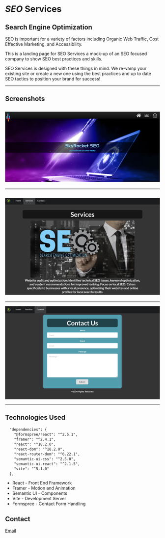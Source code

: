 # **_SEO_** Services

## Search Engine Optimization

SEO is important for a variety of factors including Organic Web Traffic, Cost Effective Marketing, and Accessibility.

This is a landing page for SEO Services a mock-up of an SEO focused company to show SEO best practices and skills.

SEO Services is designed with these things in mind. We re-vamp your existing site or create a new one using the best practices and up to date SEO tactics to position your brand for success!

---

## Screenshots

## ![screenshot-main](./src/assets/seo-main.png)

---

## ![screenshot-main](./src/assets/seo-services.png)

---

![screenshot-main](./src/assets/seo-contact.png)

---

## Technologies Used

```
  "dependencies": {
    "@formspree/react": "^2.5.1",
    "framer": "^2.4.1",
    "react": "^18.2.0",
    "react-dom": "^18.2.0",
    "react-router-dom": "^6.22.1",
    "semantic-ui-css": "^2.5.0",
    "semantic-ui-react": "^2.1.5",
    "vite": "^5.1.0"
  },
```

- React - Front End Framework
- Framer - Motion and Animation
- Semantic UI - Components
- Vite - Development Server
- Formspree - Contact Form Handling

## Contact

[Email](mailto:ryan.fann@gmail.com)
